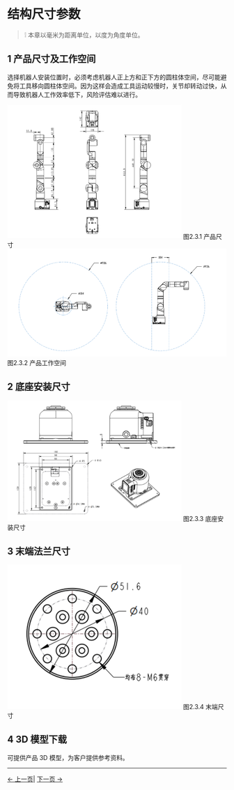 # 结构尺寸参数

> ❕ 本章以毫米为距离单位，以度为角度单位。

## 1 产品尺寸及工作空间

选择机器人安装位置时，必须考虑机器人正上方和正下方的圆柱体空间，尽可能避免将工具移向圆柱体空间。因为这样会造成工具运动较慢时，关节却转动过快，从而导致机器人工作效率低下，风险评估难以进行。

<img src="../resources/2-ProductFeature/产品尺寸.png " width="400" height="auto" />
图2.3.1 产品尺寸

<img src="../resources/2-ProductFeature/工作空间.png " width="800" height="auto" />  
图2.3.2 产品工作空间


## 2 底座安装尺寸

<img src="../resources/2-ProductFeature/底座尺寸.png " width="400" height="auto" />
图2.3.3 底座安装尺寸

## 3 末端法兰尺寸

<img src="../resources/2-ProductFeature/末端法兰.png" width="400" height="auto" />
图2.3.4 末端尺寸

## 4 3D 模型下载

可提供产品 3D 模型，为客户提供参考资料。

---

[← 上一页](../2-ProductFeature/2.2-ControlCoreParameter.md)| [下一页 →](../2-ProductFeature/2.4-ElectricalCharacteristicParameter.md)
